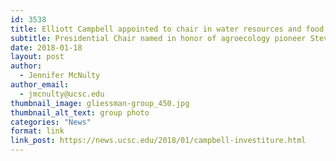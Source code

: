 ```yaml
---
id: 3538
title: Elliott Campbell appointed to chair in water resources and food system sustainability
subtitle: Presidential Chair named in honor of agroecology pioneer Steve Gliessman
date: 2018-01-18
layout: post
author:
  - Jennifer McNulty
author_email:
  - jmcnulty@ucsc.edu
thumbnail_image: gliessman-group_450.jpg
thumbnail_alt_text: group photo
categories: "News"
format: link
link_post: https://news.ucsc.edu/2018/01/campbell-investiture.html
---
```

